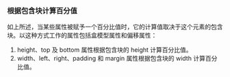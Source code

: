 ### 根据包含块计算百分值

如上所述，当某些属性被赋予一个百分比值时，它的计算值取决于这个元素的包含块。以这种方式工作的属性包括盒模型属性和偏移属性：

1. height、top 及 bottom 属性根据包含块的 height 计算百分比值。
2. width、left、right、padding 和 margin 属性根据包含块的 width 计算百分比值。
